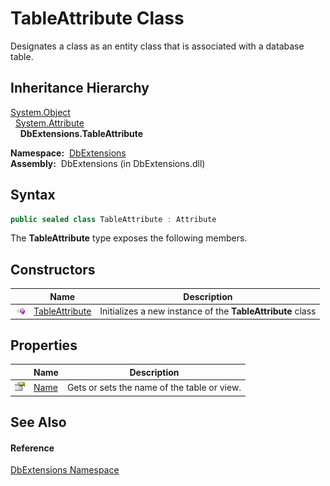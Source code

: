 TableAttribute Class
====================
  Designates a class as an entity class that is associated with a database table.


Inheritance Hierarchy
---------------------
[System.Object][1]  
  [System.Attribute][2]  
    **DbExtensions.TableAttribute**  

  **Namespace:**  [DbExtensions][3]  
  **Assembly:**  DbExtensions (in DbExtensions.dll)

Syntax
------

```csharp
public sealed class TableAttribute : Attribute
```

The **TableAttribute** type exposes the following members.


Constructors
------------

                 | Name                | Description                                                
---------------- | ------------------- | ---------------------------------------------------------- 
![Public method] | [TableAttribute][4] | Initializes a new instance of the **TableAttribute** class 


Properties
----------

                   | Name      | Description                                 
------------------ | --------- | ------------------------------------------- 
![Public property] | [Name][5] | Gets or sets the name of the table or view. 


See Also
--------

#### Reference
[DbExtensions Namespace][3]  

[1]: http://msdn.microsoft.com/en-us/library/e5kfa45b
[2]: http://msdn.microsoft.com/en-us/library/e8kc3626
[3]: ../README.md
[4]: _ctor.md
[5]: Name.md
[Public method]: ../../icons/pubmethod.gif "Public method"
[Public property]: ../../icons/pubproperty.gif "Public property"